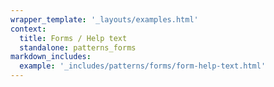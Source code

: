 ```yaml
---
wrapper_template: '_layouts/examples.html'
context:
  title: Forms / Help text
  standalone: patterns_forms
markdown_includes:
  example: '_includes/patterns/forms/form-help-text.html'
---
```

